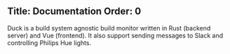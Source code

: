 ﻿Title: Documentation
Order: 0
---
Duck is a build system agnostic build monitor written in Rust (backend server) and Vue (frontend). It also support sending messages to Slack and controlling Philips Hue lights.